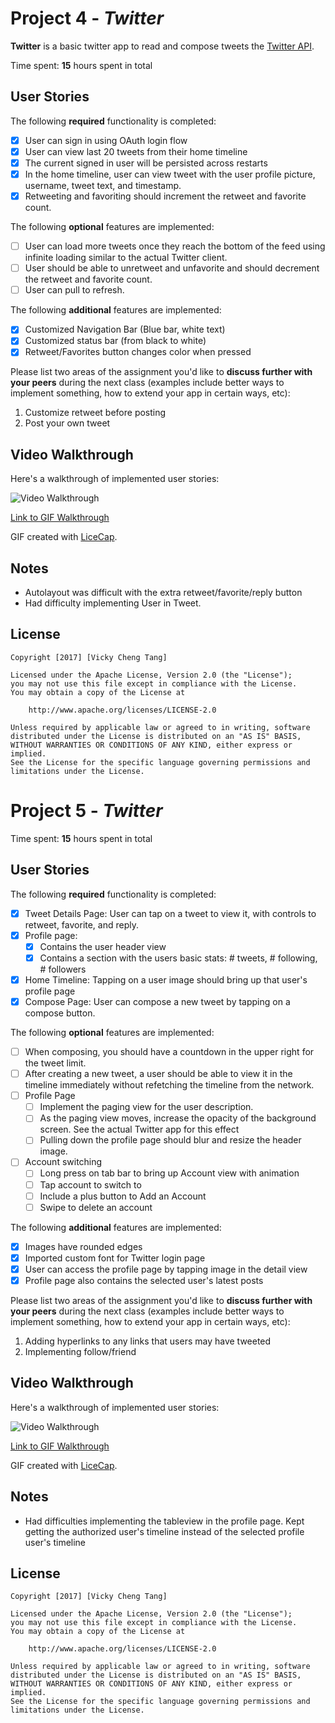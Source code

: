 # Project 4 - *Twitter*

**Twitter** is a basic twitter app to read and compose tweets the [Twitter API](https://apps.twitter.com/).

Time spent: **15** hours spent in total

## User Stories

The following **required** functionality is completed:

- [X] User can sign in using OAuth login flow
- [X] User can view last 20 tweets from their home timeline
- [X] The current signed in user will be persisted across restarts
- [X] In the home timeline, user can view tweet with the user profile picture, username, tweet text, and timestamp.
- [X] Retweeting and favoriting should increment the retweet and favorite count.

The following **optional** features are implemented:

- [ ] User can load more tweets once they reach the bottom of the feed using infinite loading similar to the actual Twitter client.
- [ ] User should be able to unretweet and unfavorite and should decrement the retweet and favorite count.
- [ ] User can pull to refresh.

The following **additional** features are implemented:

- [X] Customized Navigation Bar (Blue bar, white text)
- [X] Customized status bar (from black to white)
- [X] Retweet/Favorites button changes color when pressed

Please list two areas of the assignment you'd like to **discuss further with your peers** during the next class (examples include better ways to implement something, how to extend your app in certain ways, etc):

1. Customize retweet before posting
2. Post your own tweet

## Video Walkthrough 

Here's a walkthrough of implemented user stories:

<img src='http://i.imgur.com/nQ0lujA.gif' title='Video Walkthrough' width='' alt='Video Walkthrough' />

[Link to GIF Walkthrough](http://i.imgur.com/nQ0lujA.gif)

GIF created with [LiceCap](http://www.cockos.com/licecap/).

## Notes

- Autolayout was difficult with the extra retweet/favorite/reply button
- Had difficulty implementing User in Tweet.

## License

    Copyright [2017] [Vicky Cheng Tang]

    Licensed under the Apache License, Version 2.0 (the "License");
    you may not use this file except in compliance with the License.
    You may obtain a copy of the License at

        http://www.apache.org/licenses/LICENSE-2.0

    Unless required by applicable law or agreed to in writing, software
    distributed under the License is distributed on an "AS IS" BASIS,
    WITHOUT WARRANTIES OR CONDITIONS OF ANY KIND, either express or implied.
    See the License for the specific language governing permissions and
    limitations under the License.

# Project 5 - *Twitter*

Time spent: **15** hours spent in total

## User Stories

The following **required** functionality is completed:

- [X] Tweet Details Page: User can tap on a tweet to view it, with controls to retweet, favorite, and reply.
- [X] Profile page:
   - [X] Contains the user header view
   - [X] Contains a section with the users basic stats: # tweets, # following, # followers
- [X] Home Timeline: Tapping on a user image should bring up that user's profile page
- [X] Compose Page: User can compose a new tweet by tapping on a compose button.

The following **optional** features are implemented:

- [ ] When composing, you should have a countdown in the upper right for the tweet limit.
- [ ] After creating a new tweet, a user should be able to view it in the timeline immediately without refetching the timeline from the network.
- [ ] Profile Page
   - [ ] Implement the paging view for the user description.
   - [ ] As the paging view moves, increase the opacity of the background screen. See the actual Twitter app for this effect
   - [ ] Pulling down the profile page should blur and resize the header image.
- [ ] Account switching
   - [ ] Long press on tab bar to bring up Account view with animation
   - [ ] Tap account to switch to
   - [ ] Include a plus button to Add an Account
   - [ ] Swipe to delete an account

The following **additional** features are implemented:

- [X] Images have rounded edges
- [X] Imported custom font for Twitter login page
- [X] User can access the profile page by tapping image in the detail view
- [X] Profile page also contains the selected user's latest posts

Please list two areas of the assignment you'd like to **discuss further with your peers** during the next class (examples include better ways to implement something, how to extend your app in certain ways, etc):

1. Adding hyperlinks to any links that users may have tweeted
2. Implementing follow/friend

## Video Walkthrough 

Here's a walkthrough of implemented user stories:

<img src='http://i.imgur.com/AH28m3E.gif' title='Video Walkthrough' width='' alt='Video Walkthrough' />

[Link to GIF Walkthrough](http://i.imgur.com/AH28m3E.gif)

GIF created with [LiceCap](http://www.cockos.com/licecap/).

## Notes

- Had difficulties implementing the tableview in the profile page. Kept getting the authorized user's timeline instead
  of the selected profile user's timeline

## License

    Copyright [2017] [Vicky Cheng Tang]

    Licensed under the Apache License, Version 2.0 (the "License");
    you may not use this file except in compliance with the License.
    You may obtain a copy of the License at

        http://www.apache.org/licenses/LICENSE-2.0

    Unless required by applicable law or agreed to in writing, software
    distributed under the License is distributed on an "AS IS" BASIS,
    WITHOUT WARRANTIES OR CONDITIONS OF ANY KIND, either express or implied.
    See the License for the specific language governing permissions and
    limitations under the License.

